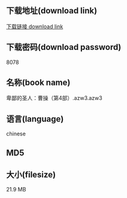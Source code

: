 ## 下载地址(download link)
[下载链接 download link](https://tutu365.netlify.app/?s=%E5%8D%91%E9%84%99%E7%9A%84%E5%9C%A3%E4%BA%BA%EF%BC%9A%E6%9B%B9%E6%93%8D%EF%BC%88%E7%AC%AC4%E9%83%A8%EF%BC%89.azw3)

## 下载密码(download password)
8078

## 名称(book name)
卑鄙的圣人：曹操（第4部）.azw3.azw3

## 语言(language)
chinese

## MD5


## 大小(filesize)
21.9 MB
